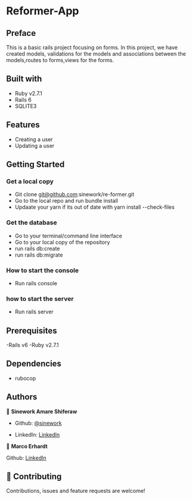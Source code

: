 # Reformer-App
## Preface
This is a basic rails project focusing on forms. In this project, we have created models, validations for the models and associations between the models,routes to forms,views for the forms.

## Built with
- Ruby v2.7.1
- Rails 6
- SQLITE3

## Features
- Creating a user
- Updating a user


## Getting Started
### Get a local copy

- Git clone git@github.com:sinework/re-former.git
- Go to the local repo and run bundle install
- Updaate your yarn if its out of date with yarn install --check-files
### Get the database
- Go to your terminal/command line interface
- Go to your local copy of the repository
- run rails db:create
- run rails db:migrate

### How to start the console
- Run rails console

### how to start the server
- Run rails server

## Prerequisites 
-Rails v6
-Ruby v2.7.1

## Dependencies
- rubocop 

## Authors

👤 **Sinework Amare Shiferaw**

- Github: [@sinework](https://github.com/sinework)

- LinkedIn: [LinkedIn](https://www.linkedin.com/in/sinework-amare-731a6a125/)

👤 **Marco Erhardt**

Github: [LinkedIn](@marcode95)

## 🤝 Contributing

Contributions, issues and feature requests are welcome!